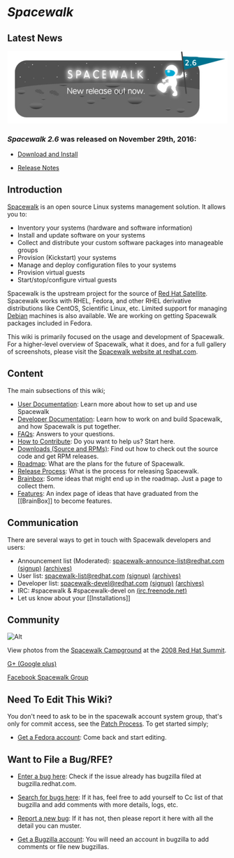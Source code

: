 # *Spacewalk*

## __Latest News__


![Alt](images/26release.png?raw=True)



### *Spacewalk 2.6* was released on November 29th, 2016:

 * [Download and Install](HowToInstall)

 * [Release Notes](ReleaseNotes26)
## __Introduction__

[Spacewalk](http://spacewalk.redhat.com/) is an open source Linux systems management solution.  It allows you to:

 * Inventory your systems (hardware and software information)
 * Install and update software on your systems
 * Collect and distribute your custom software packages into manageable groups
 * Provision (Kickstart) your systems
 * Manage and deploy configuration files to your systems
 * Provision virtual guests
 * Start/stop/configure virtual guests

Spacewalk is the upstream project for the source of [Red Hat Satellite](http://www.redhat.com/red_hat_network/). Spacewalk works with RHEL, Fedora, and other RHEL derivative distributions like CentOS, Scientific Linux, etc. Limited support for managing [Debian](RegisteringClients#debian) machines is also available. We are working on getting Spacewalk packages included in Fedora.

This wiki is primarily focused on the usage and development of Spacewalk. For a higher-level overview of Spacewalk, what it does, and for a full gallery of screenshots, please visit the [Spacewalk website at redhat.com](http://spacewalk.redhat.com/).
## __Content__

The main subsections of this wiki;

 * [User Documentation](UserDocs): Learn more about how to set up and use Spacewalk
 * [Developer Documentation](DeveloperDocs): Learn how to work on and build Spacewalk, and how Spacewalk is put together.
 * [FAQs](SpacewalkFaq): Answers to your questions.
 * [How to Contribute](Contribute): Do you want to help us? Start here.
 * [Downloads (Source and RPMs)](DownloadIt): Find out how to check out the source code and get RPM releases.
 * [Roadmap](https://fedorahosted.org/spacewalk/roadmap): What are the plans for the future of Spacewalk.
 * [Release Process](ReleaseProcess): What is the process for releasing Spacewalk.
 * [Brainbox](BrainBox): Some ideas that might end up in the roadmap. Just a page to collect them.
 * [Features](Features): An index page of ideas that have graduated from the [[BrainBox]] to become features.

## __Communication__

There are several ways to get in touch with Spacewalk developers and users:

 * Announcement list (Moderated): spacewalk-announce-list@redhat.com [(signup)](https://www.redhat.com/mailman/listinfo/spacewalk-announce-list) [(archives)](https://www.redhat.com/archives/spacewalk-announce-list/)
 * User list: spacewalk-list@redhat.com [(signup)](https://www.redhat.com/mailman/listinfo/spacewalk-list) [(archives)](https://www.redhat.com/archives/spacewalk-list/)
 * Developer list: spacewalk-devel@redhat.com [(signup)](https://www.redhat.com/mailman/listinfo/spacewalk-devel) [(archives)](https://www.redhat.com/archives/spacewalk-devel/)
 * IRC: #spacewalk & #spacewalk-devel on [(irc.freenode.net)](http://freenode.net/)
 * Let us know about your [[Installations]]

## __Community__

![Alt](http://farm4.static.flickr.com/3257/2594729312_4c72913c2c_m.jpg)


View photos from the [Spacewalk Campground](http://www.flickr.com/photos/mairin/sets/72157605713726653/) at the [2008 Red Hat Summit](http://redhat.com/summit).

[G+ (Google plus)](https://plus.google.com/111907808094365263361/posts)

[Facebook Spacewalk Group](https://www.facebook.com/groups/108094892955/)
## __Need To Edit This Wiki?__

You don't need to ask to be in the spacewalk account system group, that's only for commit access, see the [Patch Process](PatchProcess). To get started simply;

 * [Get a Fedora account](http://admin.fedoraproject.org/accounts): Come back and start editing.

## __Want to File a Bug/RFE?__

 * [Enter a bug here](https://bugzilla.redhat.com/enter_bug.cgi?product=Spacewalk): Check if the issue already has bugzilla filed at bugzilla.redhat.com.

 * [Search for bugs here](https://bugzilla.redhat.com/query.cgi?product=Spacewalk): If it has, feel free to add yourself to Cc list of that bugzilla and add comments with more details, logs, etc.
 * [Report a new bug](https://bugzilla.redhat.com/enter_bug.cgi?product=Spacewalk): If it has not, then please report it here with all the detail you can muster.
 * [Get a Bugzilla account](https://bugzilla.redhat.com/createaccount.cgi): You will need an account in bugzilla to add comments or file new bugzillas.
